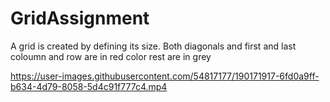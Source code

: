 # GridAssignment

A grid is created by defining its size.
Both diagonals and first and last coloumn and row are in red color rest are in grey



https://user-images.githubusercontent.com/54817177/190171917-6fd0a9ff-b634-4d79-8058-5d4c91f777c4.mp4

